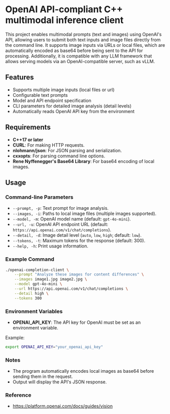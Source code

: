 # OpenAI API-compliant C++ multimodal inference client

This project enables multimodal prompts (text and images) using OpenAI's API, allowing users to submit both text inputs and image files directly from the command line. It supports image inputs via URLs or local files, which are automatically encoded as base64 before being sent to the API for processing. Additionally, it is compatible with any LLM framework that allows serving models via an OpenAI-compatible server, such as vLLM.

## Features

- Supports multiple image inputs (local files or url)
- Configurable text prompts
- Model and API endpoint specification
- CLI parameters for detailed image analysis (detail levels)
- Automatically reads OpenAI API key from the environment

## Requirements

- **C++17 or later**
- **CURL**: For making HTTP requests.
- **nlohmann/json**: For JSON parsing and serialization.
- **cxxopts**: For parsing command line options.
- **Rene Nyffenegger's Base64 Library**: For base64 encoding of local images.

## Usage

### Command-line Parameters

- `--prompt, -p`: Text prompt for image analysis.
- `--images, -i`: Paths to local image files (multiple images supported).
- `--model, -m`: OpenAI model name (default: `gpt-4o-mini`).
- `--url, -u`: OpenAI API endpoint URL (default: `https://api.openai.com/v1/chat/completions`).
- `--detail, -d`: Image detail level (`auto`, `low`, `high`; default: `low`).
- `--tokens, -t`: Maximum tokens for the response (default: 300).
- `--help, -h`: Print usage information.

### Example Command

```bash
./openai-completion-client \
    --prompt "Analyze these images for content differences" \
    --images image1.jpg image2.jpg \
    --model gpt-4o-mini \
    --url https://api.openai.com/v1/chat/completions \
    --detail high \
    --tokens 300
```

### Environment Variables

- **OPENAI_API_KEY**: The API key for OpenAI must be set as an environment variable.

Example:
```bash
export OPENAI_API_KEY="your_openai_api_key"
```

### Notes

- The program automatically encodes local images as base64 before sending them in the request.
- Output will display the API's JSON response.


### Reference
* https://platform.openai.com/docs/guides/vision
